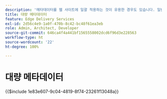 ```yaml
---
description: '메타데이터를 웹 사이트에 일괄 적용하는 것이 유용한 경우도 있습니다. 일반적인 사용 사례:'
title: 대량 메타데이터
feature: Edge Delivery Services
exl-id: 2d56c4e9-1a0f-470b-8c42-bc48f61ea3eb
role: Admin, Architect, Developer
source-git-commit: 646ca4f4a441bf1565558002dcd6f96d3e228563
workflow-type: ht
source-wordcount: '22'
ht-degree: 100%

---
```


# 대량 메타데이터

{{$include 1e83e607-9c04-4819-8f74-23261f13048a}}

